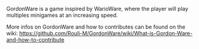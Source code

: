GordonWare is a game inspired by WarioWare, where the player will play multiples minigames at an increasing speed.

More infos on GordonWare and how to contributes can be found on the wiki: https://github.com/Rouli-M/GordonWare/wiki/What-is-Gordon-Ware-and-how-to-contribute
